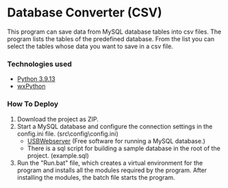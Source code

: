 # Database Converter (CSV)
This program can save data from MySQL database tables into csv files. The program lists the tables of the predefined database. From the list you can select the tables whose data you want to save in a csv file.
### Technologies used
- [Python 3.9.13](https://www.python.org/downloads/release/python-3913/)
- [wxPython](https://www.wxpython.org/)
### How To Deploy
1. Download the project as ZIP.
2. Start a MySQL database and configure the connection settings in the config.ini file. (src\config\config.ini)
   - [USBWebserver](https://www.usbwebserver.net/webserver/) (Free software for running a MySQL database.)
   - There is a sql script for building a sample database in the root of the project. (example.sql)
3. Run the "Run.bat" file, which creates a virtual environment for the program and installs all the modules required by the program. After installing the modules, the batch file starts the program.
